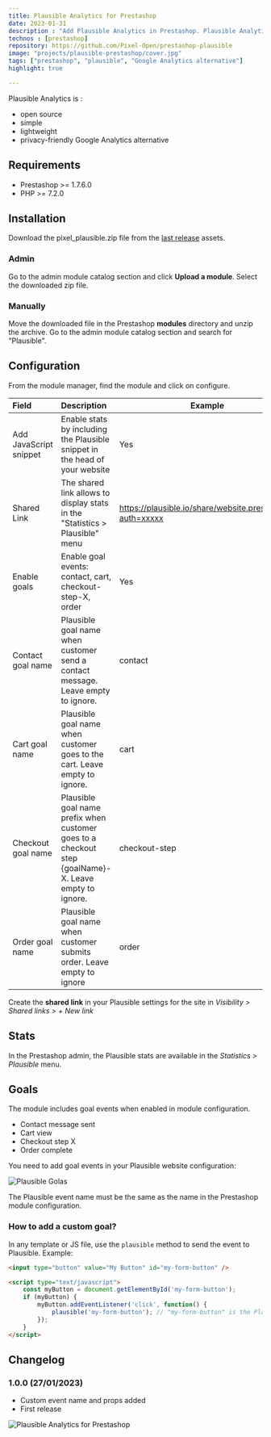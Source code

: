 ```yaml
---
title: Plausible Analytics for Prestashop
date: 2023-01-31
description : "Add Plausible Analytics in Prestashop. Plausible Analytics is an open source, simple, lightweight and privacy-friendly Google Analytics alternative."
technos : [prestashop]
repository: https://github.com/Pixel-Open/prestashop-plausible
image: "projects/plausible-prestashop/cover.jpg"
tags: ["prestashop", "plausible", "Google Analytics alternative"]
highlight: true

---
```

Plausible Analytics is :
- open source
- simple
- lightweight
- privacy-friendly Google Analytics alternative


<!-- break -->

## Requirements

- Prestashop >= 1.7.6.0
- PHP >= 7.2.0

## Installation

Download the pixel_plausible.zip file from the [last release](https://github.com/Pixel-Open/prestashop-plausible/releases/) assets.

### Admin

Go to the admin module catalog section and click **Upload a module**. Select the downloaded zip file.

### Manually

Move the downloaded file in the Prestashop **modules** directory and unzip the archive. Go to the admin module catalog section and search for "Plausible".

## Configuration

From the module manager, find the module and click on configure.

| Field                  | Description                                                                                           | Example                                                  | Required |
|:-----------------------|:------------------------------------------------------------------------------------------------------|----------------------------------------------------------|----------|
| Add JavaScript snippet | Enable stats by including the Plausible snippet in the head of your website                           | Yes                                                      | Y        |
| Shared Link            | The shared link allows to display stats in the "Statistics > Plausible" menu                          | https://plausible.io/share/website.prestashop?auth=xxxxx | N        |
| Enable goals           | Enable goal events: contact, cart, checkout-step-X, order                                             | Yes                                                      | Y        |
| Contact goal name      | Plausible goal name when customer send a contact message. Leave empty to ignore.                      | contact                                                  | N        |
| Cart goal name         | Plausible goal name when customer goes to the cart. Leave empty to ignore.                            | cart                                                     | N        |
| Checkout goal name     | Plausible goal name prefix when customer goes to a checkout step {goalName}-X. Leave empty to ignore. | checkout-step                                            | N        |
| Order goal name        | Plausible goal name when customer submits order. Leave empty to ignore                                | order                                                    | N        |

Create the **shared link** in your Plausible settings for the site in *Visibility > Shared links > + New link*

## Stats

In the Prestashop admin, the Plausible stats are available in the *Statistics > Plausible* menu.

## Goals

The module includes goal events when enabled in module configuration.

- Contact message sent
- Cart view
- Checkout step X
- Order complete

You need to add goal events in your Plausible website configuration:

![Plausible Golas](/projects/plausible-prestashop/goals.png)

The Plausible event name must be the same as the name in the Prestashop module configuration.

### How to add a custom goal?

In any template or JS file, use the `plausible` method to send the event to Plausible. Example:

```html
<input type="button" value="My Button" id="my-form-button" />

<script type="text/javascript">
    const myButton = document.getElementById('my-form-button');
    if (myButton) {
        myButton.addEventListener('click', function() {
            plausible('my-form-button'); // "my-form-button" is the Plausible goal event name
        });
    }
</script>
```

## Changelog


### 1.0.0 (27/01/2023)

+ Custom event name and props added
+ First release

![Plausible Analytics for Prestashop](/projects/plausible-prestashop/screenshot.png)
